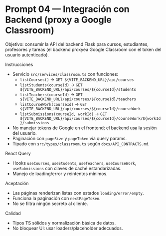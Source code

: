 # Prompt 04 — Integración con Backend (proxy a Google Classroom)

Objetivo: consumir la API del backend Flask para cursos, estudiantes, profesores y tareas (el backend proxyea Google Classroom con el token del usuario autenticado).

Instrucciones
- Servicio `src/services/classroom.ts` con funciones:
  - `listCourses()` → `GET ${VITE_BACKEND_URL}/api/courses`
  - `listStudents(courseId)` → `GET ${VITE_BACKEND_URL}/api/courses/${courseId}/students`
  - `listTeachers(courseId)` → `GET ${VITE_BACKEND_URL}/api/courses/${courseId}/teachers`
  - `listCourseWork(courseId)` → `GET ${VITE_BACKEND_URL}/api/courses/${courseId}/courseWork`
  - `listSubmissions(courseId, workId)` → `GET ${VITE_BACKEND_URL}/api/courses/${courseId}/courseWork/${workId}/submissions`
- No manejar tokens de Google en el frontend; el backend usa la sesión del usuario.
- Paginación con `pageSize` y `pageToken` via query params.
- Tipado con `src/types/classroom.ts` según `docs/API_CONTRACTS.md`.

React Query
- Hooks `useCourses`, `useStudents`, `useTeachers`, `useCourseWork`, `useSubmissions` con claves de caché estandarizadas.
- Manejo de loading/error y reintentos mínimos.

Aceptación
- Las páginas renderizan listas con estados `loading/error/empty`.
- Funciona la paginación con `nextPageToken`.
- No se filtra ningún secreto al cliente.

Calidad
- Tipos TS sólidos y normalización básica de datos.
- No bloquear UI: usar loaders/placeholder adecuados.
